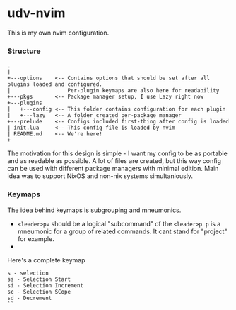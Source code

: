 # udv-nvim
This is my own nvim configuration.
<!--Yeah, I use neovim btw-->

### Structure
```
.
|
+---options    <-- Contains options that should be set after all plugins loaded and configured.
|                  Per-plugin keymaps are also here for readability
+---pkgs       <-- Package manager setup, I use Lazy right now
+---plugins
|   +---config <-- This folder contains configuration for each plugin
|   +---lazy   <-- A folder created per-package manager
+---prelude    <-- Configs included first-thing after config is loaded
| init.lua     <-- This config file is loaded by nvim
| README.md    <-- We're here!
+
```
The motivation for this design is simple - I want my config to be as portable and as readable as possible.
A lot of files are created, but this way config can be used with different package managers with minimal edition.
Main idea was to support NixOS and non-nix systems simultaniously.

### Keymaps
The idea behind keymaps is subgrouping and mneumonics.
- `<leader>pv` should be a logical "subcommand" of the `<leader>p`. `p` is a mneumonic for a group of related commands. It cant stand for "project" for example.
-  

Here's a complete keymap
```
s - selection
ss - Selection Start
si - Selection Increment
sc - Selection SCope
sd - Decrement
``
